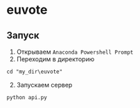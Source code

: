 # euvote

## Запуск

1. Открываем `Anaconda Powershell Prompt` 
1. Переходим в директорию
  ```ps
  cd "my_dir\euvote"
  ```
2. Запускаем сервер
  ```ps
  python api.py
  ```
